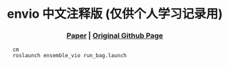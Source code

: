  [comment]: <> (# envio)

 <h1 align="center"> envio 中文注释版 (仅供个人学习记录用)
  </h1>


[comment]: <> (  <h2 align="center">PAPER</h2>)
  <h3 align="center">
  <a href="https://ieeexplore.ieee.org/stamp/stamp.jsp?arnumber=9686364">Paper</a> 
  | <a href="https://github.com/lastflowers/envio">Original Github Page</a>
  </h3>
  <div align="center"></div>


~~~
  cm
  roslaunch ensemble_vio run_bag.launch
~~~
